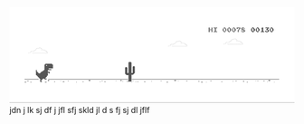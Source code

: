![image](https://github.com/sudimuk2017/qwaszx/blob/main/dino.gif)
jdn       j  lk  sj   df   j   jfl     sfj  skld  jl   d  s   fj   sj    dl  jflf

